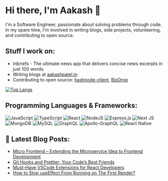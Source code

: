 # Hi there, I'm Aakash 👋

I'm a Software Engineer, passionate about solving problems through code. In my spare time, I'm involved in writing blogs, side projects, volunteering, and contributing to open source.

## Stuff I work on:
- Inbriefs - The ultimate news app that delivers concise news excerpts in just 100 words.
- Writing blogs at [aakashpatel.in](https://aakashpatel.in)
- Contributing to open source: [hashnode-client](https://github.com/CreoWis/hashnode-client), [BioDrop](https://github.com/EddieHubCommunity/BioDrop)

[![Top Langs](https://github-readme-stats.vercel.app/api/top-langs/?username=itsaakashpatel&layout=compact)](https://github.com/anuraghazra/github-readme-stats)

## Programming Languages & Frameworks:

![JavaScript](https://img.shields.io/badge/javascript-%23323330.svg?style=for-the-badge&logo=javascript&logoColor=%23F7DF1E)
![TypeScript](https://img.shields.io/badge/typescript-%23007ACC.svg?style=for-the-badge&logo=typescript&logoColor=white)
![React](https://img.shields.io/badge/react-%2320232a.svg?style=for-the-badge&logo=react&logoColor=%2361DAFB)
![NodeJS](https://img.shields.io/badge/node.js-6DA55F?style=for-the-badge&logo=node.js&logoColor=white)
![Express.js](https://img.shields.io/badge/express.js-%23404d59.svg?style=for-the-badge&logo=express&logoColor=%2361DAFB)
![Next JS](https://img.shields.io/badge/Next-black?style=for-the-badge&logo=next.js&logoColor=white)
![MongoDB](https://img.shields.io/badge/MongoDB-%234ea94b.svg?style=for-the-badge&logo=mongodb&logoColor=white)
![MySQL](https://img.shields.io/badge/mysql-%2300f.svg?style=for-the-badge&logo=mysql&logoColor=white)
![GraphQL](https://img.shields.io/badge/-GraphQL-E10098?style=for-the-badge&logo=graphql&logoColor=white)
![Apollo-GraphQL](https://img.shields.io/badge/-ApolloGraphQL-311C87?style=for-the-badge&logo=apollo-graphql)
![React Native](https://img.shields.io/badge/react_native-%2320232a.svg?style=for-the-badge&logo=react&logoColor=%2361DAFB)

## 📕 Latest Blog Posts:

<!-- BLOG-POST-LIST:START -->
- [Micro Frontend – Extending the Microservice Idea to Frontend Development](https://aakashpatel.in/understanding-micro-frontends/)
- [Git Hooks and Prettier: Your Code’s Best Friends](https://aakashpatel.in/git-hooks-and-prettier/)
- [Must-Have VSCode Extensions for React Developers](https://aakashpatel.in/must-have-vscode-extensions-for-react-developers/)
- [How to Stop useEffect From Running on The First Render?](https://aakashpatel.in/how-to-stop-useeffect-from-running-on-the-first-render/)
<!-- BLOG-POST-LIST:END -->
